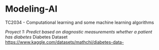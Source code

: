 # Modeling-AI
TC2034 - Computational learning and some machine learning algorithms

*Proyect 1: Predict based on diagnostic measurements whether a patient has diabetes*
Diabetes Dataset
https://www.kaggle.com/datasets/mathchi/diabetes-data-

